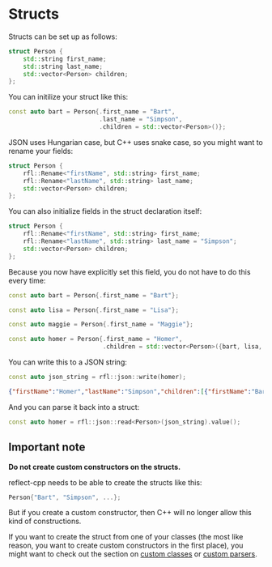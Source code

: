# Structs

Structs can be set up as follows:

```cpp
struct Person {
    std::string first_name;
    std::string last_name;
    std::vector<Person> children;
};
```

You can initilize your struct like this:

```cpp
const auto bart = Person{.first_name = "Bart",
                         .last_name = "Simpson",
                         .children = std::vector<Person>()};
```

JSON uses Hungarian case, but C++ uses snake case, so you might want to rename your fields:

```cpp
struct Person {
    rfl::Rename<"firstName", std::string> first_name;
    rfl::Rename<"lastName", std::string> last_name;
    std::vector<Person> children;
};
```


You can also initialize fields in the struct declaration itself:

```cpp
struct Person {
    rfl::Rename<"firstName", std::string> first_name;
    rfl::Rename<"lastName", std::string> last_name = "Simpson";
    std::vector<Person> children;
};
```

Because you now have explicitly set this field, you do not have to do this every time:

```cpp
const auto bart = Person{.first_name = "Bart"};

const auto lisa = Person{.first_name = "Lisa"};

const auto maggie = Person{.first_name = "Maggie"};

const auto homer = Person{.first_name = "Homer",
                          .children = std::vector<Person>({bart, lisa, maggie})};

```

You can write this to a JSON string:

```cpp
const auto json_string = rfl::json::write(homer);
```

```json
{"firstName":"Homer","lastName":"Simpson","children":[{"firstName":"Bart","lastName":"Simpson","children":[]},{"firstName":"Lisa","lastName":"Simpson","children":[]},{"firstName":"Maggie","lastName":"Simpson","children":[]}]}
```

And you can parse it back into a struct:

```cpp
const auto homer = rfl::json::read<Person>(json_string).value();
```

## Important note

**Do not create custom constructors on the structs.**

reflect-cpp needs to be able to create the structs like this:

```cpp
Person{"Bart", "Simpson", ...};
```

But if you create a custom constructor, then C++ will no longer allow this kind of constructions.

If you want to create the struct from one of your classes (the most like reason, you want to create custom constructors in the first place),
you might want to check out the section on [custom classes](https://github.com/getml/reflect-cpp/blob/main/docs/custom_classes.md) or [custom parsers](https://github.com/getml/reflect-cpp/blob/main/docs/custom_parser.md).

